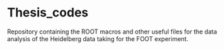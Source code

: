 # Thesis_codes
Repository containing the ROOT macros and other useful files for the data analysis of the Heidelberg data taking for the FOOT experiment.
